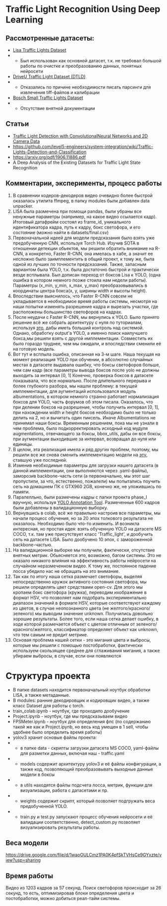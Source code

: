 # Traffic Light Recognition Using Deep Learning

## Рассмотренные датасеты:
* [Lisa Traffic Lights Dataset](https://www.kaggle.com/mbornoe/lisa-traffic-light-dataset)
* * Был использован как основной датасет, т.к. не требовал большой работы по очистке и преобразованию данных, понятных нейросети
* [DriveU Traffic Light Dataset (DTLD)](https://www.uni-ulm.de/en/in/driveu/projects/driveu-traffic-light-dataset/)
* * Отказались по причине необходимости писать парсинги для извлечения tiff-файлов и калибрации
* [Bosch Small Traffic Lights Dataset](https://hci.iwr.uni-heidelberg.de/content/bosch-small-traffic-lights-dataset)
* * Отсутствие внятной документации
  
## Статьи
* [Traffic Light Detection with ConvolutionalNeural Networks and 2D Camera Data](https://www.mi.fu-berlin.de/inf/groups/ag-ki/Theses/Completed-theses/Bachelor-theses/2020/Hein/BA-Hein.pdf)
* https://github.com/level5-engineers/system-integration/wiki/Traffic-Lights-Detection-and-Classification
* https://arxiv.org/pdf/1906.11886.pdf
* A Deep Analysis of the Existing Datasets for Traffic Light State Recognition


  
## Комментарии, эксперименты, процесс работы
1. В сравнении кодеров-декодеров видео очевидно более быстрой оказалась утилита ffmpeg, в папку modules были добавлен data unpacker.
2. LISA была размечена при помощи pandas, были убраны все ненужные параметры (например, на какое видео ссылается кадр). Итоговый датафрейм состоял из frame_id, уникального идентификатора кадра, путь к кадру, бокс светофора, и его состояние (можно найти в datasets/final.csv)
3. Первоначальной идеей для модели предсказания было взять уже предобученную CNN, используя Torch Hub. Изучив SOTA в отношении детекции обьектов, мы решили обратить внимание на R-CNN, а конкретно, Faster R-CNN, она имелась в хабе, а значит ее несложно было заимплементить в общий проект, к тому же, была одной из лучших по точности предсказаний. Также, запасным вариантом была YOLO, т.к. была достаточно быстрой и практически везде всплывала. Был дописан переход от боксов Lisa к YOLO, (одна ошибка в котором немного позже стоила нам недели работы). Параметры (x_min, y_min, x_max, y_max) преобразовывались в координаты центра бокса(x, y, ширины width и высоты height).
4. Впоследствии выяснилось, что Faster R-CNN совсем не укладывается в необходимое время работы системы, несмотря на наши попытки изменять разрешение кадра и вырезать участки, где расположены большинство светофоров на кадрах.
5. После неудачи с Faster R-CNN, мы вернулись к YOLO. Было принято решение всё же собрать архитектуру с нуля по туториалам, используя [это](https://github.com/aladdinpersson/Machine-Learning-Collection), дабы иметь больший контроль над системой. Однако, обработку output'а YOLO, а именно поиск наилучшего бокса,мы решили взять с другой имплементации. Совместить их было гораздо труднее, чем мы ожидали, и впоследствии сменили её на готовую модель. 
6. Вот тут и всплыла ошибка, описанная на 3-м шаге. Наша текущая на момент реализация YOLO при обучении, в абсолютно случайных местах в датасете выдавала ошибку, что боксы светофоров больше, чем сам кадр (все параметры вывода боксов после yolo не должны выходить за интервал [0, 1] Конечно, проверка боксов в датасете показывала, что все нормально. После длительного перерыва и более глубокого разбора, мы нашли проблему: в текущей имплементации, для аугментаций использовался модуль albumentations, в котором немного странно работает нормализация боксов для YOLO, часть форумов об этом писала. Оказалось, что при делении боксов на разрешение, чтобы получить интервал [0, 1], при нахождении width и height боксов необходимо было не только делить на 2, но и вычитать один пиксель. Иначе Albumentations не принимал наши боксы. Временным решением, пока мы не узнали в чем проблема, было подкорректировать исходный код мудуля augmentations, отвечающего за боксы, bbox_utils, дабы он все боксы, при аугментации выходившие за интервал, возвращал до нуля или единицы. 
7. В целом, эта реализация имела и ряд других проблем, поэтому, мы решили все же снова сменить имплементацию модели на [эту](https://github.com/ultralytics/yolov3), ставшую уже последней.
8. Изменив необходимые параметры для загрузки нашего датасета (в данной имплементации, они выполняются через .yaml-файлы), заморозив backbone-часть сети (а первоначально, мы этот шаг пропустили, за что, естественно, пожалели) мы попытались поучить сеть на домашнем ПК с GTX960 2GB, конечно же, не уложившись по памяти.
9. Паралелльно, были размечены кадры с папки проекта phase_I вручную, используя [YOLO Annotation Tool](https://github.com/tunahansalih/yolo-annotation-tool). Размеченные 600 кадров были добавлены в валидационную выборку.
10. Вернувшись в colab, всё же правильно настроив все параметры, мы начали процесс обучения, но за 20 эпох толкового результата не оказалось. Необходимо было что-то изменить. И возникла интересная, но простая идея: взять обученную YOLO на датасете MS COCO, т.к. там уже присутствует класс 'Traffic_light', и дообучить сеть на датасете LISA. Было дообучено 10 эпох, с замороженной backbone-частью.
11. На валидационной выборке мы получили, фактически, отсутствие внятных метрик. Обьясняется это, возможно, багом системы. Это не оказало никакого влияния на эффективность работы нейросети на случайном неразмеченном видео. К тому же, постоянное падение лосса убедило нас не обращать на это внимание.
12. Так как по итогу наша сетка размечает светофоры, выделяя непосредственно кружок активного состояния светофора, мы решили определять цвет средствами open-cv. Для этого мы кропаем бокс светофора (кружка), переводим ихображение в формат HSV, что позволяет нам подобрать экспериментально диапазон значений в формате HSV, которые соответствуют каждому из цветов, в случае неопознанного цвета (не желтого/красного/зеленого) мы выводим значение unknown. Получились довольно хорошие результаты. Более того, если наша сетка делает ошибку, в ходе которой размечается объект с цветом отличным от зеленого/красного/желтого, классификатор определяет объект как unknown, что тем самым не вредит метрике.
13. Основая проблема нашей сетки - это мигания цвета и выбросы, которые мы решили с помощью постобработки, фактически используем скользящее среднее для сглаживания мигания, а также убираем выбросы, в случае, если они появляются

# Структура проекта
* В папке datasets находится первоначальный ноутбук обработки LISA, а также метаданные.
* В modules: ранние декодировщик и кодировщик видео, а также класс Dataset для работы с torch.
* train_colab.ipynb - ноутбук, где проходило дообучение
* Project.ipynb - ноутбук, где мы предсказываем видео
* FPSMeter.ipynb - ноутбук для определения фпс (по содержанию такой же как и Project.ipynb, но весь код умещен в 1 sell, чтобы удобнее было определить время работы)
* yolov3 хранит основые файлы проекта:
* * в папке data - скрипты загрузки датасета MS COCO, yaml-файлы для разметки данных, включая наш - traffic.yaml
* * models содержит архитектуру yolov3 и её файлы конфигурации, а также код, позволяющий преобразовывать выходные данные модели в боксы
* * в utils находятся файлы подсчета лосса, метрик, функции для визуализации, работа с датасетами и пр.
* * weights содержит скрипт, который позволяет подгружать веса предобученной YOLO.
* * train.py и test.py запускают процесс обучения нейросети и её валидации соответственно, detect_custom.py позволяет визуализировать результаты работы.

## Веса модели
https://drive.google.com/file/d/1waoOULCmz1PA0K4pfSkTVHsCe9GYxzte/view?usp=sharing

## Время работы
Видео из 1203 кадров за 57 секунд. Поиск светофоров происходит за 26 секунд, то есть, оптимизировав блоки определения цвета и постобработки, можно добиться реал-тайм системы. 
